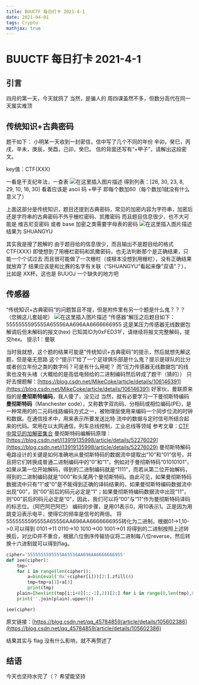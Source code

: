 ```yaml
---
title: BUUCTF 每日打卡 2021-4-1
date: 2021-04-01
tags: Crypto
mathjax: true
---
```


# BUUCTF 每日打卡 2021-4-1

## 引言
四月的第一天，今天就鸽了
当然，是骗人的
周四课虽然不多，但数分高代在同一天属实难顶



## 传统知识+古典密码

题干如下：
小明某一天收到一封密信，信中写了几个不同的年份
          辛卯，癸巳，丙戌，辛未，庚辰，癸酉，己卯，癸巳。
          信的背面还写有“+甲子”，请解出这段密文。

key值：CTF{XXX}

一看是干支纪年法，一查表
![在这里插入图片描述](https://img-blog.csdnimg.cn/20210331211043907.png?x-oss-process=image/watermark,type_ZmFuZ3poZW5naGVpdGk,shadow_10,text_aHR0cHM6Ly9ibG9nLmNzZG4ubmV0L3dlaXhpbl81MjQ0NjA5NQ==,size_16,color_FFFFFF,t_70)
得到列表：[28, 30, 23, 8, 29, 10, 16, 30]
看着应该是 ascii 码
+甲子 即每个数加60（每个数加1就没有什么意义了）

上面这部分是传统知识，题目还提到古典密码，常见的加密内容为字符串，加密后还是字符串的古典密码不外乎栅栏密码、凯撒密码
而且题目信息很少，也不大可能是 维吉尼亚密码 或者 base 加密之类需要字母表的密码
![在这里插入图片描述](https://img-blog.csdnimg.cn/20210331220339234.png?x-oss-process=image/watermark,type_ZmFuZ3poZW5naGVpdGk,shadow_10,text_aHR0cHM6Ly9ibG9nLmNzZG4ubmV0L3dlaXhpbl81MjQ0NjA5NQ==,size_16,color_FFFFFF,t_70)
结果为 SHUANGYU

其实我是搜了题解的
由于题目给的信息很少，而且输出不是题目给的格式 CTF{XXX} 即使想到了用栅栏密码和凯撒密码，也无法判断那个是正确结果，只能一个个试过去
而且很可能做了一次栅栏（或根本没想到用栅栏），没有正确结果就放弃了
结果应该是和比赛的名字有关联（“SHUANGYU”看起来像"双语"？），比如是 XX杯，这也是 BUUOJ 一个缺失的地方吧



## 传感器

“传统知识+古典密码”的问题暂且不提，但是附件里有另一个题是什么鬼？？？（您搁这儿套娃呢）
![在这里插入图片描述](https://img-blog.csdnimg.cn/20210401210401497.png?x-oss-process=image/watermark,type_ZmFuZ3poZW5naGVpdGk,shadow_10,text_aHR0cHM6Ly9ibG9nLmNzZG4ubmV0L3dlaXhpbl81MjQ0NjA5NQ==,size_16,color_FFFFFF,t_70)
“传感器”解压之后题目如下：
5555555595555A65556AA696AA6666666955
这是某压力传感器无线数据包解调后但未解码的报文(hex)
已知其ID为0xFED31F，请继续将报文完整解码，提交hex。
提示1：曼联

当时我就想，这个题的结果可能是“传统知识+古典密码”的提示，然后就想先解这题，但是毫无思路
这个“提示1”给了一个足球俱乐部是什么鬼？提示是球队的比分或者创立年份之类的数字吗？可是有什么用呢？
而“压力传感器无线数据包”的线索也没有头绪（大概给的是高低电频给的二进制编码然后转成了题干（猜的））
只好去搜题解：[https://blog.csdn.net/MikeCoke/article/details/106146391](https://blog.csdn.net/MikeCoke/article/details/106146391)
好家伙，曼联原来指的是**曼彻斯特编码**，我人傻了，没见过
当然，就有必要学习一下曼彻斯特编码
**曼彻斯特码**（Manchester code），又称数字双向码、分相码或相位编码(PE)，是 一种常用的的二元码线路编码方式之一，被物理层使用来编码一个同步位流的时钟和数据。在通信技术中，用来表示所要发送比特 流中的数据与定时信号所结合起来的代码。常用在以太网通信，列车总线控制，工业总线等领域
参考文章：[CTF中常见的加解密集合](https://zhuanlan.zhihu.com/p/83958412)
曼彻斯特码编解码原理：[https://blog.csdn.net/i13919135998/article/details/52276029](https://blog.csdn.net/i13919135998/article/details/52276029)
曼彻斯特解码电路设计的关键是如何准确地从曼彻斯特码的数据流中提取出“10”和“01”信号，并且把它们转换成普通二进制编码中的“0”和“1”。例如对于曼彻斯特码“01010101”，如果从第一位开始解码，得到的二进制编码就是“1111”，而若从第二位开始解码，得到的二进制编码就是“000”和头尾两个曼彻斯特码。由此可见，如果曼彻斯特码数据流中只有“1”或“0”是不能得到正确的译码结果的，如果曼彻斯特编码数据流中出现“00”，则“00”前后的码元必定是“1”；如果曼彻斯特编码数据流中出现“11”，则“00”前后的码元必定是“0”，因此，我们可以将“00”与“11”作为曼彻斯特码译码的标志位。（阿巴阿巴阿巴）
编码的步骤，是用01表示0，用10表示1。正是因为用跳变沿表示电平，使得它的频率是信号的两倍。
将5555555595555A65556AA696AA6666666955转化为二进制，根据01->1,10->0.可以得到
0101->11
0110->10
1010->00
1001->01
将得到的二进制按照上述转换后，对比ID并不重合，根据八位倒序传输协议将二进制每八位reverse，然后转换十六进制就可以得到flag。
```python
cipher='5555555595555A65556AA696AA6666666955'
def iee(cipher):
    tmp=''
    for i in range(len(cipher)):
        a=bin(eval('0x'+cipher[i]))[2:].zfill(4)
        tmp=tmp+a[1]+a[3]
        print(tmp)
    plain=[hex(int(tmp[i:i+8][::-1],2))[2:] for i in range(0,len(tmp),8)]
    print(''.join(plain).upper())

iee(cipher)
```
原文链接：[https://blog.csdn.net/qq_45784859/article/details/105602386](https://blog.csdn.net/qq_45784859/article/details/105602386)

结果其实与 flag 没有什么影响，就不再赘述了



## 结语

今天也坚持水完了（？
希望能坚持